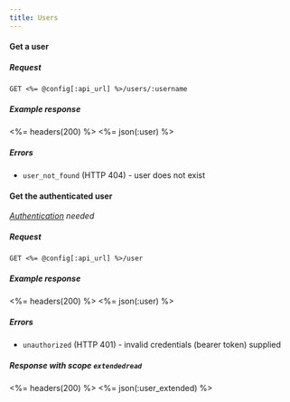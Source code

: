 ```yaml
---
title: Users
---
```


#### Get a user

##### Request
```
GET <%= @config[:api_url] %>/users/:username
```

##### Example response
<%= headers(200) %>
<%= json(:user) %>

##### Errors

* `user_not_found` (HTTP 404) - user does not exist

#### Get the authenticated user

*[Authentication](/rest/#authenticated_call) needed*

##### Request
    GET <%= @config[:api_url] %>/user

##### Example response
<%= headers(200) %>
<%= json(:user) %>

##### Errors

* `unauthorized` (HTTP 401) - invalid credentials (bearer token) supplied

##### Response with scope `extendedread`
<%= headers(200) %>
<%= json(:user_extended) %>
